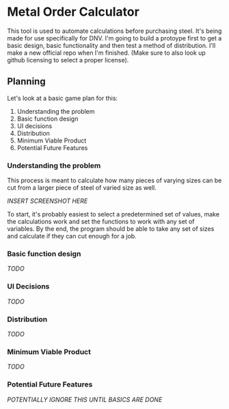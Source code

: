 # Metal Order Calculator

This tool is used to automate calculations before purchasing steel. It's being made for use specifically for DNV. I'm going to build a protoype first to get a basic design, basic functionality and then test a method of distribution. I'll make a new official repo when I'm finished. (Make sure to also look up github licensing to select a proper license).

## Planning

Let's look at a basic game plan for this:

1. Understanding the problem
2. Basic function design
3. UI decisions
4. Distribution
5. Minimum Viable Product
6. Potential Future Features

### Understanding the problem

This process is meant to calculate how many pieces of varying sizes can be cut from a larger piece of steel of varied size as well.

_INSERT SCREENSHOT HERE_

To start, it's probably easiest to select a predetermined set of values, make the calculations work and set the functions to work with any set of variables. By the end, the program should be able to take any set of sizes and calculate if they can cut enough for a job.

### Basic function design

_TODO_

### UI Decisions

_TODO_

### Distribution

_TODO_

### Minimum Viable Product

_TODO_

### Potential Future Features

_POTENTIALLY IGNORE THIS UNTIL BASICS ARE DONE_
